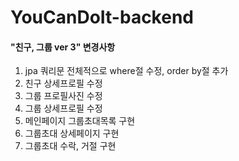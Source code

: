 
# YouCanDoIt-backend

#### "친구, 그룹 ver 3" 변경사항
1. jpa 쿼리문 전체적으로 where절 수정, order by절 추가
2. 친구 상세프로필 수정
3. 그룹 프로필사진 수정
4. 그룹 상세프로필 수정
5. 메인페이지 그룹초대목록 구현
6. 그룹초대 상세페이지 구현
7. 그룹초대 수락, 거절 구현